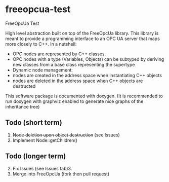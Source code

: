 # freeopcua-test
FreeOpcUa Test

High level abstraction built on top of the FreeOpcUa library. This library is meant to provide a programming interface
to an OPC UA server that maps more closely to C++. In a nutshell:
* OPC nodes  are represented by C++ classes.
* OPC nodes with a type (Variables, Objects) can be subtyped by deriving new classes from a base class representing the supertype
* Dynamic node management:
 * nodes are created in the address space when instantiating C++ objects
 *  nodes are deleted in the address space when C++ objects are destructed


This software package is documented with doxygen. (It is recommended to run doxygen with graphviz enabled to generate nice graphs of the inheritance tree)

## Todo (short term)
1. ~~Node deletion upon object destruction~~ (see Issues)
2. Implement Node::getChildren()

## Todo (longer term)
2. Fix Issues (see Issues tab)3. 
3. Merge into FreeOpcUa (fork then pull request)
